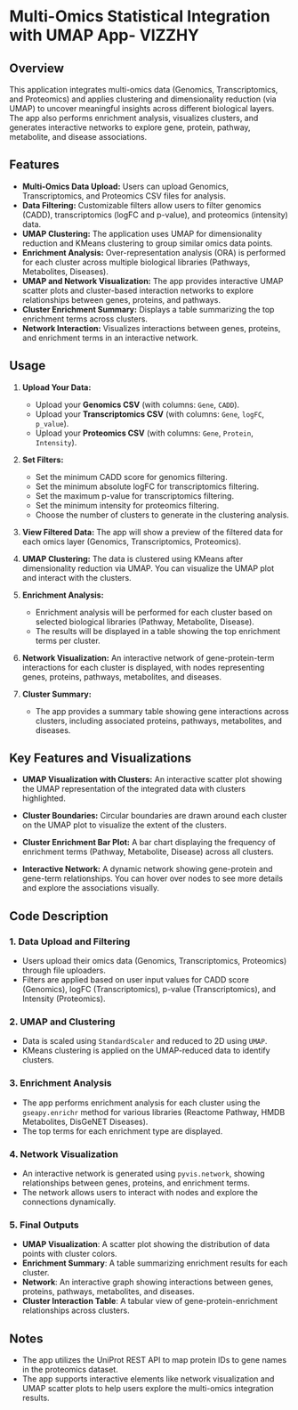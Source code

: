 # Multi-Omics Statistical Integration with UMAP App- VIZZHY

## Overview

This application integrates multi-omics data (Genomics, Transcriptomics, and Proteomics) and applies clustering and dimensionality reduction (via UMAP) to uncover meaningful insights across different biological layers. The app also performs enrichment analysis, visualizes clusters, and generates interactive networks to explore gene, protein, pathway, metabolite, and disease associations.

## Features

- **Multi-Omics Data Upload:** Users can upload Genomics, Transcriptomics, and Proteomics CSV files for analysis.
- **Data Filtering:** Customizable filters allow users to filter genomics (CADD), transcriptomics (logFC and p-value), and proteomics (intensity) data.
- **UMAP Clustering:** The application uses UMAP for dimensionality reduction and KMeans clustering to group similar omics data points.
- **Enrichment Analysis:** Over-representation analysis (ORA) is performed for each cluster across multiple biological libraries (Pathways, Metabolites, Diseases).
- **UMAP and Network Visualization:** The app provides interactive UMAP scatter plots and cluster-based interaction networks to explore relationships between genes, proteins, and pathways.
- **Cluster Enrichment Summary:** Displays a table summarizing the top enrichment terms across clusters.
- **Network Interaction:** Visualizes interactions between genes, proteins, and enrichment terms in an interactive network.

## Usage

1. **Upload Your Data:**
   - Upload your **Genomics CSV** (with columns: `Gene`, `CADD`).
   - Upload your **Transcriptomics CSV** (with columns: `Gene`, `logFC`, `p_value`).
   - Upload your **Proteomics CSV** (with columns: `Gene`, `Protein`, `Intensity`).

2. **Set Filters:**
   - Set the minimum CADD score for genomics filtering.
   - Set the minimum absolute logFC for transcriptomics filtering.
   - Set the maximum p-value for transcriptomics filtering.
   - Set the minimum intensity for proteomics filtering.
   - Choose the number of clusters to generate in the clustering analysis.

3. **View Filtered Data:**
   The app will show a preview of the filtered data for each omics layer (Genomics, Transcriptomics, Proteomics).

4. **UMAP Clustering:**
   The data is clustered using KMeans after dimensionality reduction via UMAP. You can visualize the UMAP plot and interact with the clusters.

5. **Enrichment Analysis:**
   - Enrichment analysis will be performed for each cluster based on selected biological libraries (Pathway, Metabolite, Disease).
   - The results will be displayed in a table showing the top enrichment terms per cluster.

6. **Network Visualization:**
   An interactive network of gene-protein-term interactions for each cluster is displayed, with nodes representing genes, proteins, pathways, metabolites, and diseases. 

7. **Cluster Summary:**
   - The app provides a summary table showing gene interactions across clusters, including associated proteins, pathways, metabolites, and diseases.

## Key Features and Visualizations

- **UMAP Visualization with Clusters:**
   An interactive scatter plot showing the UMAP representation of the integrated data with clusters highlighted.
   
- **Cluster Boundaries:**
   Circular boundaries are drawn around each cluster on the UMAP plot to visualize the extent of the clusters.

- **Cluster Enrichment Bar Plot:**
   A bar chart displaying the frequency of enrichment terms (Pathway, Metabolite, Disease) across all clusters.

- **Interactive Network:**
   A dynamic network showing gene-protein and gene-term relationships. You can hover over nodes to see more details and explore the associations visually.

## Code Description

### 1. Data Upload and Filtering
- Users upload their omics data (Genomics, Transcriptomics, Proteomics) through file uploaders.
- Filters are applied based on user input values for CADD score (Genomics), logFC (Transcriptomics), p-value (Transcriptomics), and Intensity (Proteomics).

### 2. UMAP and Clustering
- Data is scaled using `StandardScaler` and reduced to 2D using `UMAP`.
- KMeans clustering is applied on the UMAP-reduced data to identify clusters.

### 3. Enrichment Analysis
- The app performs enrichment analysis for each cluster using the `gseapy.enrichr` method for various libraries (Reactome Pathway, HMDB Metabolites, DisGeNET Diseases).
- The top terms for each enrichment type are displayed.

### 4. Network Visualization
- An interactive network is generated using `pyvis.network`, showing relationships between genes, proteins, and enrichment terms.
- The network allows users to interact with nodes and explore the connections dynamically.

### 5. Final Outputs
- **UMAP Visualization**: A scatter plot showing the distribution of data points with cluster colors.
- **Enrichment Summary**: A table summarizing enrichment results for each cluster.
- **Network**: An interactive graph showing interactions between genes, proteins, pathways, metabolites, and diseases.
- **Cluster Interaction Table**: A tabular view of gene-protein-enrichment relationships across clusters.

## Notes

- The app utilizes the UniProt REST API to map protein IDs to gene names in the proteomics dataset.
- The app supports interactive elements like network visualization and UMAP scatter plots to help users explore the multi-omics integration results.
